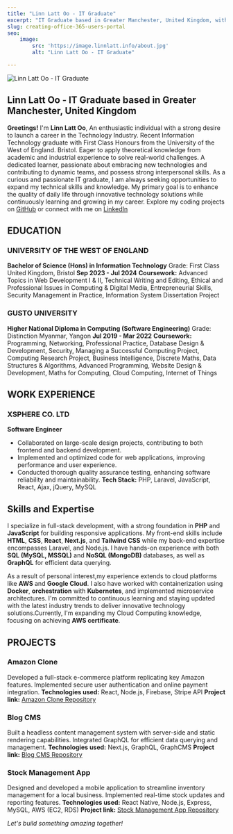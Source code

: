 ```yaml
---
title: "Linn Latt Oo - IT Graduate"
excerpt: "IT Graduate based in Greater Manchester, United Kingdom, with a passion for full-stack development, cloud computing, and solving real-world technology challenges."
slug: creating-office-365-users-portal
seo:
    image:
        src: 'https://image.linnlatt.info/about.jpg'
        alt: "Linn Latt Oo - IT Graduate"

---
```

![Linn Latt Oo - IT Graduate](https://image.linnlatt.info/about.jpg)

## Linn Latt Oo - IT Graduate based in Greater Manchester, United Kingdom

**Greetings!** I'm **Linn Latt Oo**, An enthusiastic individual with a strong desire to launch a career in the Technology Industry. Recent Information
Technology graduate with First Class Honours from the University of the West of England. Bristol. Eager to apply
theoretical knowledge from academic and industrial experience to solve real-world challenges. A dedicated learner, passionate
about embracing new technologies and contributing to dynamic teams, and possess strong interpersonal skills. As a curious and
passionate IT graduate, I am always seeking opportunities to expand my technical skills and knowledge. My primary goal is to
enhance the quality of daily life through innovative technology solutions while continuously learning and growing in my career.
Explore my coding projects on [GitHub](https://github.com/LinnLatt7012') or connect with  me on [LinkedIn](https://www.linkedin.com/in/p-linnlatt-70/)

## EDUCATION

### UNIVERSITY OF THE WEST OF ENGLAND

**Bachelor of Science (Hons) in Information Technology**
Grade: First Class 
United Kingdom, Bristol 
**Sep 2023 - Jul 2024** 
**Coursework:** Advanced Topics in Web Development I & II, Technical Writing and Editing, Ethical and Professional Issues in Computing & Digital Media, Entrepreneurial Skills, Security Management in Practice, Information System Dissertation Project

### GUSTO UNIVERSITY

**Higher National Diploma in Computing (Software Engineering)**
Grade: Distinction 
Myanmar, Yangon 
**Jul 2019 - Mar 2022** 
**Coursework:** Programming, Networking, Professional Practice, Database Design & Development, Security, Managing a Successful Computing Project, Computing Research Project, Business Intelligence, Discrete Maths, Data Structures & Algorithms, Advanced Programming, Website Design & Development, Maths for Computing, Cloud Computing, Internet of Things

## WORK EXPERIENCE

### XSPHERE CO. LTD

**Software Engineer**

- Collaborated on large-scale design projects, contributing to both frontend and backend development.
- Implemented and optimized code for web applications, improving performance and user experience.
- Conducted thorough quality assurance testing, enhancing software reliability and maintainability.
  **Tech Stack:** PHP, Laravel, JavaScript, React, Ajax, jQuery, MySQL

## Skills and Expertise

I specialize in full-stack development, with a strong foundation in **PHP** and **JavaScript** for building responsive applications.
My front-end skills include **HTML**, **CSS**, **React**, **Next.js**, and **Tailwind CSS** while my back-end expertise encompasses Laravel, and Node.js.
I have hands-on experience with both **SQL (MySQL, MSSQL)** and **NoSQL (MongoDB)** databases, as well as **GraphQL** for efficient data querying.

As a result of personal interest,my experience extends to cloud platforms like **AWS** and **Google Cloud**. I also have worked with
containerization using **Docker**, **orchestration** with **Kubernetes**, and implemented microservice architectures. I'm committed to continuous
learning and staying updated with the latest industry trends to deliver innovative technology solutions.Currently, I'm expanding my
Cloud Computing knowledge, focusing on achieving **AWS certificate**.

## PROJECTS

### Amazon Clone

Developed a full-stack e-commerce platform replicating key Amazon features. Implemented secure user authentication and online payment integration.
**Technologies used:** React, Node.js, Firebase, Stripe API
**Project link:** [Amazon Clone Repository](https://amazon-clone.linnlatt.info/)

### Blog CMS

Built a headless content management system with server-side and static rendering capabilities. Integrated GraphQL for efficient data querying and management.
**Technologies used:** Next.js, GraphQL, GraphCMS
**Project link:** [Blog CMS Repository](https://blog.linnlatt.info/)

### Stock Management App

Designed and developed a mobile application to streamline inventory management for a local business. Implemented real-time stock updates and reporting features.
**Technologies used:** React Native, Node.js, Express, MySQL, AWS (EC2, RDS)
**Project link:** [Stock Management App Repository](https://github.com/LinnLatt7012/AyeNoodleMobile)

_Let's build something amazing together!_
